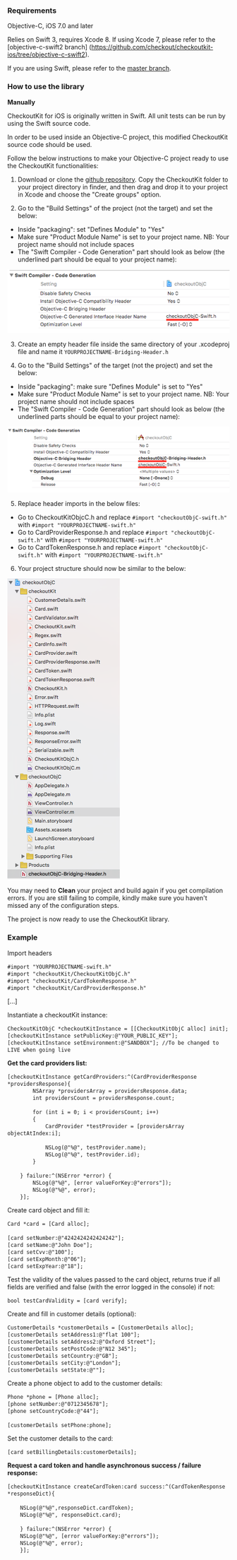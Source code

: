### Requirements

Objective-C, iOS 7.0 and later

Relies on Swift 3, requires Xcode 8. If using Xcode 7, please refer to the [objective-c-swift2 branch] (https://github.com/checkout/checkoutkit-ios/tree/objective-c-swift2).

If you are using Swift, please refer to the [master branch](https://github.com/CKOTech/checkoutkit-ios).

### How to use the library

__Manually__

CheckoutKit for iOS is originally written in Swift. All unit tests can be run by using the Swift source code.

In order to be used inside an Objective-C project, this modified CheckoutKit source code should be used.

Follow the below instructions to make your Objective-C project ready to use the CheckoutKit functionalities:


1. Download or clone the [github repository](https://github.com/CKOTech/checkoutkit-ios/tree/objective-c). Copy the CheckoutKit folder to your project directory in finder, and then drag and drop it to your project in Xcode and choose the "Create groups" option.

2. Go to the "Build Settings" of the project (not the target) and set the below:
  * Inside "packaging": set "Defines Module" to "Yes"
  * Make sure "Product Module Name" is set to your project name. NB: Your project name should not include spaces
  * The "Swift Compiler - Code Generation" part should look as below (the underlined part should be equal to your project name):

![alt tag](Screenshots/screenshot1.png)

3. Create an empty header file inside the same directory of your .xcodeproj file and name it ```YOURPROJECTNAME-Bridging-Header.h```

4. Go to the "Build Settings" of the target (not the project) and set the below:
  * Inside "packaging": make sure "Defines Module" is set to "Yes"
  * Make sure "Product Module Name" is set to your project name. NB: Your project name should not include spaces
  * The "Swift Compiler - Code Generation" part should look as below (the underlined parts should be equal to your project name):

![alt tag](Screenshots/screenshot2.png)

5. Replace header imports in the below files:
* Go to CheckoutKitObjcC.h and replace ```#import "checkoutObjC-swift.h"``` with ```#import "YOURPROJECTNAME-swift.h"```
* Go to CardProviderResponse.h and replace ```#import "checkoutObjC-swift.h"``` with ```#import "YOURPROJECTNAME-swift.h"```
* Go to CardTokenResponse.h and replace ```#import "checkoutObjC-swift.h"``` with ```#import "YOURPROJECTNAME-swift.h"```

6. Your project structure should now be similar to the below:

![alt tag](Screenshots/screenshot3.png)

You may need to **Clean** your project and build again if you get compilation errors.
If you are still failing to compile, kindly make sure you haven't missed any of the configuration steps.


The project is now ready to use the CheckoutKit library.


### Example

Import headers
```
#import "YOURPROJECTNAME-swift.h"
#import "checkoutKit/CheckoutKitObjC.h"
#import "checkoutKit/CardTokenResponse.h"
#import "checkoutKit/CardProviderResponse.h"
```

[...]


Instantiate a checkoutKit instance:
```
CheckoutKitObjC *checkoutKitInstance = [[CheckoutKitObjC alloc] init];
[checkoutKitInstance setPublicKey:@"YOUR_PUBLIC_KEY"];
[checkoutKitInstance setEnvironment:@"SANDBOX"]; //To be changed to LIVE when going live
```

**Get the card providers list:**

```
[checkoutKitInstance getCardProviders:^(CardProviderResponse *providersResponse){
        NSArray *providersArray = providersResponse.data;
        int providersCount = providersResponse.count;
        
        for (int i = 0; i < providersCount; i++)
        {
            CardProvider *testProvider = [providersArray objectAtIndex:i];
            
            NSLog(@"%@", testProvider.name);
            NSLog(@"%@", testProvider.id);
        }
        
    } failure:^(NSError *error) {
        NSLog(@"%@", [error valueForKey:@"errors"]);
        NSLog(@"%@", error);
    }];
```

Create card object and fill it:
```
Card *card = [Card alloc];

[card setNumber:@"4242424242424242"];
[card setName:@"John Doe"];
[card setCvv:@"100"];
[card setExpMonth:@"06"];
[card setExpYear:@"18"];
```

Test the validity of the values passed to the card object, returns true if all fields are verified and false (with the error logged in the console) if not:
```
bool testCardValidity = [card verify];
```

Create and fill in customer details (optional):
```
CustomerDetails *customerDetails = [CustomerDetails alloc];
[customerDetails setAddress1:@"flat 100"];
[customerDetails setAddress2:@"Oxford Street"];
[customerDetails setPostCode:@"N12 345"];
[customerDetails setCountry:@"GB"];
[customerDetails setCity:@"London"];
[customerDetails setState:@""];
```

Create a phone object to add to the customer details:
```
Phone *phone = [Phone alloc];
[phone setNumber:@"0712345678"];
[phone setCountryCode:@"44"];

[customerDetails setPhone:phone];
```

Set the customer details to the card:
```
[card setBillingDetails:customerDetails];
```

**Request a card token and handle asynchronous success / failure response:**

```
[checkoutKitInstance createCardToken:card success:^(CardTokenResponse *responseDict){
        
    NSLog(@"%@",responseDict.cardToken);
    NSLog(@"%@", responseDict.card);
        
    } failure:^(NSError *error) {
    NSLog(@"%@", [error valueForKey:@"errors"]);
    NSLog(@"%@", error);
    }];
```
